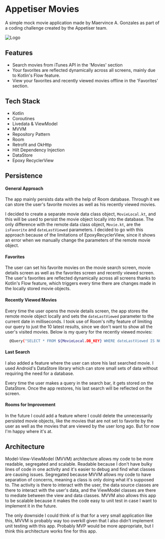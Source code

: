 
# Appetiser Movies

A simple mock movie application made by Maervince A. Gonzales as part of a coding challenge created by the Appetiser team.


![Logo](https://i.ibb.co/d60Mzhx/appetiser-movies-logo.png)

## Features

- Search movies from iTunes API in the 'Movies' section
- Your favorites are reflected dynamically across all screens, mainly due to Kotlin's Flow feature.
- View your favorites and recently viewed movies offline in the 'Favorites' section.

## Tech Stack

- Kotlin
- Coroutines
- Livedata & ViewModel
- MVVM
- Repository Pattern 
- Room
- Retrofit and OkHttp
- Hilt Dependency Injection
- DataStore
- Epoxy RecyclerView
## Persistence

#### General Approach
The app mainly persists data with the help of Room database. Through it we can store the user's favorite movies as well as his recently viewed movies.

I decided to create a separate movie data class object, `MovieLocal.kt`, and this will be used to persist the movie object locally into the database. The only difference with the remote data class object, `Movie.kt`, are the `isFavorite` and `dateLastViewed` parameters. I decided to go with this approach because of the limitations of EpoxyRecyclerView, since it shows an error when we manually change the parameters of the remote movie object.

#### Favorites
The user can set his favorite movies on the movie search screen, movie details screen as well as the favorites screen and recently viewed screen. The user's favorites are reflected dynamically across all screens thanks to Kotlin's Flow feature, which triggers every time there are changes made in the locally stored movie objects.

#### Recently Viewed Movies
Every time the user opens the movie details screen, the app stores the remote movie object locally and sets the `dateLastViewed` parameter to the current date in milliseconds. I took use of Room's nifty feature of limiting our query to just the 10 latest results, since we don't want to show all the user's visited movies. Below is my query for the recently viewed movies:

```bash
  @Query("SELECT * FROM ${MovieLocal.DB_KEY} WHERE dateLastViewed IS NOT NULL ORDER BY dateLastViewed DESC LIMIT 10")
```

#### Last Search
I also added a feature where the user can store his last searched movie. I used Android's DataStore library which can store small sets of data without requiring the need for a database. 

Every time the user makes a query in the search bar, it gets stored on the DataStore. Once the app restores, his last search will be reflected on the screen.

#### Rooms for Improvement
In the future I could add a feature where I could delete the unnecessarily persisted movie objects, like the movies that are not set to favorite by the user as well as the movies that are viewed by the user long ago. But for now I'm happy where it's at.





## Architecture
Model-View-ViewModel (MVVM) architecture allows my code to be more readable, segregated and scalable. Readable because I don't have bulky lines of code in one activity and it's easier to debug and find what classes are causing issues. Segregated because MVVM allows my code to have separation of concerns, meaning a class is only doing what it's supposed to. The activity is there to interact with the user, the data source classes are there to interact with the user's data, and the ViewModel classes are there to mediate between the view and data classes. MVVM also allows this app to be scalable because it makes the code easy to unit test in case I want to implement it in the future.

The only downside I could think of is that for a very small application like this, MVVM is probably way too overkill given that I also didn't implement unit testing with this app. Probably MVP would be more appropriate, but I think this architecture works fine for this app.